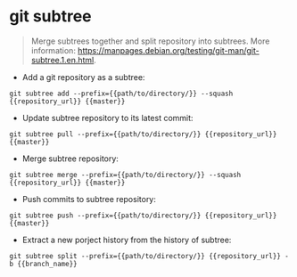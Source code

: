 # git subtree

> Merge subtrees together and split repository into subtrees.
> More information: <https://manpages.debian.org/testing/git-man/git-subtree.1.en.html>.

- Add a git repository as a subtree:

`git subtree add --prefix={{path/to/directory/}} --squash {{repository_url}} {{master}}`

- Update subtree repository to its latest commit:

`git subtree pull --prefix={{path/to/directory/}} {{repository_url}} {{master}}`

- Merge subtree repository:

`git subtree merge --prefix={{path/to/directory/}} --squash {{repository_url}} {{master}}`

- Push commits to subtree repository:

`git subtree push --prefix={{path/to/directory/}} {{repository_url}} {{master}}`

- Extract a new porject history from the history of subtree:

`git subtree split --prefix={{path/to/directory/}} {{repository_url}} -b {{branch_name}}`
